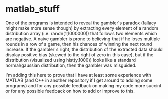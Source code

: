 # matlab_stuff


One of the programs is intended to reveal the gambler's paradox (fallacy might make more sense though) by extracting
every element of a random distribution array (i.e. randn(1,1000000)) that follows two elements which are negative. A naive gambler is prone to believing that if he loses multiple rounds in a row of a game, then his chances of winning the next round increase. If the gambler's right, the distribution of the extracted data should display positive bias (skewed to the right of zero in this case), but if the distribution (visualized using hist(y,1000)) looks like a standard normal/gaussian distribution, then the gambler was misguided.

I'm adding this here to prove that I have at least some experience with MATLAB (and C++ in another repository if I get around to adding some programs) and for any possible feedback on making my code more succint or for any possible feedback on how to add or improve to this.
